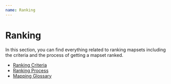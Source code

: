 ```yaml
---
name: Ranking
---
```


# Ranking

In this section, you can find everything related to ranking mapsets including the criteria and the process of getting a mapset ranked.

* [Ranking Criteria](/docs/Ranking/Criteria)
* [Ranking Process](/docs/Ranking/Process)
* [Mapping Glossary](/docs/Ranking/Glossary)
